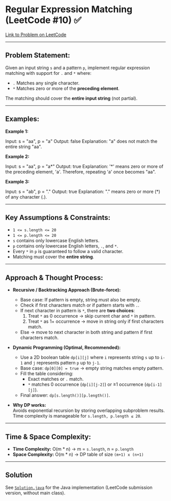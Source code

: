 # Regular Expression Matching (LeetCode #10) ✅

[Link to Problem on LeetCode](https://leetcode.com/problems/regular-expression-matching/)

---

## Problem Statement:

Given an input string `s` and a pattern `p`, implement regular expression matching with support for `.` and `*` where:

* `.` Matches any single character.  
* `*` Matches zero or more of the **preceding element**.  

The matching should cover the **entire input string** (not partial).

---

## Examples:

**Example 1:**

Input: s = "aa", p = "a"
Output: false
Explanation: "a" does not match the entire string "aa".


**Example 2:**

Input: s = "aa", p = "a*"
Output: true
Explanation: '*' means zero or more of the preceding element, 'a'. Therefore, repeating 'a' once becomes "aa".

**Example 3:**

Input: s = "ab", p = "."
Output: true
Explanation: "." means zero or more (*) of any character (.).

---

## Key Assumptions & Constraints:

* `1 <= s.length <= 20`  
* `1 <= p.length <= 20`  
* `s` contains only lowercase English letters.  
* `p` contains only lowercase English letters, `.`, and `*`.  
* Every `*` in `p` is guaranteed to follow a valid character.  
* Matching must cover the **entire string**.  

---

## Approach & Thought Process:

* **Recursive / Backtracking Approach (Brute-force):**
  * Base case: If pattern is empty, string must also be empty.  
  * Check if first characters match or if pattern starts with `.`.  
  * If next character in pattern is `*`, there are **two choices**:
    1. Treat `*` as 0 occurrence → skip current char and `*` in pattern.  
    2. Treat `*` as 1+ occurrence → move in string only if first characters match.
  * Else → move to next character in both string and pattern if first characters match.  

* **Dynamic Programming (Optimal, Recommended):**
  * Use a 2D boolean table `dp[i][j]` where `i` represents string `s` up to `i-1` and `j` represents pattern `p` up to `j-1`.  
  * Base case: `dp[0][0] = true` → empty string matches empty pattern.  
  * Fill the table considering:
    * Exact matches or `.` match.  
    * `*` matches 0 occurrence (`dp[i][j-2]`) or ≥1 occurrence (`dp[i-1][j]`).  
  * Final answer: `dp[s.length()][p.length()]`.

* **Why DP works:**  
  Avoids exponential recursion by storing overlapping subproblem results. Time complexity is manageable for `s.length, p.length ≤ 20`.

---

## Time & Space Complexity:

* **Time Complexity:** O(m * n) → m = `s.length`, n = `p.length`  
* **Space Complexity:** O(m * n) → DP table of size `(m+1) x (n+1)`  

---

## Solution

See [`Solution.java`](Solution.java) for the Java implementation (LeetCode submission version, without main class).

